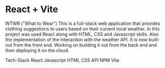 # React + Vite

WTWR ("What to Wear")
This is a full-stack web application that provides clothing suggestions to users based on their current local weather. In this project was used React along with HTML, CSS and Javascript skills. Also the implementation of the interaction with the weather API. It is now built-out from the front end. Working on building it out from the back end and then deploying it on the cloud.

Tech-Stack
React
Javascript
HTML
CSS
API
NPM
Vite
